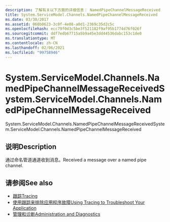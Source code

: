 ```yaml
---
description: 了解有关以下方面的详细信息： NamedPipeChannelMessageReceived
title: System.ServiceModel.Channels.NamedPipeChannelMessageReceived
ms.date: 03/30/2017
ms.assetid: 060b0623-3c0f-4e08-a0d1-2369c35d2c5c
ms.openlocfilehash: ecc79f0d3c5be3f521182f9af95b1774d76f026f
ms.sourcegitcommit: ddf7edb67715a5b9a45e3dd44536dabc153c1de0
ms.translationtype: MT
ms.contentlocale: zh-CN
ms.lasthandoff: 02/06/2021
ms.locfileid: "99758946"
---
```

# <a name="systemservicemodelchannelsnamedpipechannelmessagereceived"></a><span data-ttu-id="cc787-103">System.ServiceModel.Channels.NamedPipeChannelMessageReceived</span><span class="sxs-lookup"><span data-stu-id="cc787-103">System.ServiceModel.Channels.NamedPipeChannelMessageReceived</span></span>

<span data-ttu-id="cc787-104">System.ServiceModel.Channels.NamedPipeChannelMessageReceived</span><span class="sxs-lookup"><span data-stu-id="cc787-104">System.ServiceModel.Channels.NamedPipeChannelMessageReceived</span></span>  
  
## <a name="description"></a><span data-ttu-id="cc787-105">说明</span><span class="sxs-lookup"><span data-stu-id="cc787-105">Description</span></span>  

 <span data-ttu-id="cc787-106">通过命名管道通道收到消息。</span><span class="sxs-lookup"><span data-stu-id="cc787-106">Received a message over a named pipe channel.</span></span>  
  
## <a name="see-also"></a><span data-ttu-id="cc787-107">请参阅</span><span class="sxs-lookup"><span data-stu-id="cc787-107">See also</span></span>

- [<span data-ttu-id="cc787-108">跟踪</span><span class="sxs-lookup"><span data-stu-id="cc787-108">Tracing</span></span>](index.md)
- [<span data-ttu-id="cc787-109">使用跟踪来排除应用程序故障</span><span class="sxs-lookup"><span data-stu-id="cc787-109">Using Tracing to Troubleshoot Your Application</span></span>](using-tracing-to-troubleshoot-your-application.md)
- [<span data-ttu-id="cc787-110">管理和诊断</span><span class="sxs-lookup"><span data-stu-id="cc787-110">Administration and Diagnostics</span></span>](../index.md)
